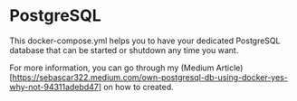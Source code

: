 # PostgreSQL

This docker-compose.yml helps you to have your dedicated PostgreSQL database that can be started or shutdown any time you want. 

For more information, you can go through my (Medium Article)[https://sebascar322.medium.com/own-postgresql-db-using-docker-yes-why-not-94311adebd47] on how to created. 
